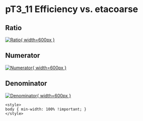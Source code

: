 # pT3_11 Efficiency vs. etacoarse

## Ratio

[![Ratio](../mtv/var/pT3_11_eff_etacoarse.png){ width=600px }](../mtv/var/pT3_11_eff_etacoarse.pdf)

## Numerator

[![Numerator](../mtv/num/pT3_11_eff_etacoarse_num.png){ width=600px }](../mtv/num/pT3_11_eff_etacoarse_num.pdf)

## Denominator

[![Denominator](../mtv/den/pT3_11_eff_etacoarse_den.png){ width=600px }](../mtv/den/pT3_11_eff_etacoarse_den.pdf)


``` {=html}
<style>
body { min-width: 100% !important; }
</style>
```
